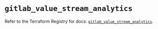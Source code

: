 # `gitlab_value_stream_analytics`

Refer to the Terraform Registry for docs: [`gitlab_value_stream_analytics`](https://registry.terraform.io/providers/gitlabhq/gitlab/18.1.0/docs/resources/value_stream_analytics).
